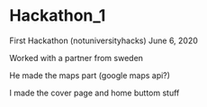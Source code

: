 # Hackathon_1

First Hackathon (notuniversityhacks) June 6, 2020

Worked with a partner from sweden

He made the maps part (google maps api?)

I made the cover page and home buttom stuff

